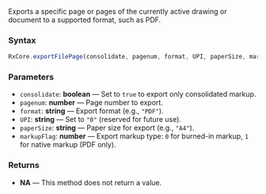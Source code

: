 Exports a specific page or pages of the currently active drawing or document to a supported format, such as PDF.

### Syntax

```typescript
RxCore.exportFilePage(consolidate, pagenum, format, UPI, paperSize, markupFlag)
```

### Parameters

- `consolidate`: **boolean** — Set to `true` to export only consolidated markup.
- `pagenum`: **number** — Page number to export.
- `format`: **string** — Export format (e.g., `"PDF"`).
- `UPI`: **string** — Set to `"0"` (reserved for future use).
- `paperSize`: **string** — Paper size for export (e.g., `"A4"`).
- `markupFlag`: **number** — Export markup type: `0` for burned-in markup, `1` for native markup (PDF only).

### Returns

- **NA** — This method does not return a value.